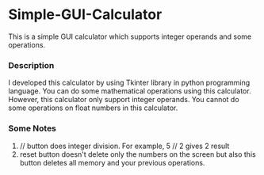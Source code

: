 # Simple-GUI-Calculator
This is a simple  GUI calculator which supports integer operands and some operations.
### Description
I developed this calculator by using Tkinter library in python programming language. You can do some mathematical operations using this calculator. However, this calculator only  support integer operands. You cannot do some operations on float numbers in this calculator. </br>
### Some Notes
1. // button does integer division. For example, 5 // 2  gives 2 result 
2. reset button doesn't delete only the numbers on the screen but also this button deletes all memory and your previous operations. 
  
